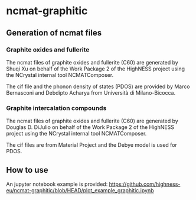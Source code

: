 # ncmat-graphitic

## Generation of ncmat files

### Graphite oxides and fullerite

The ncmat files of graphite oxides and fullerite (C60) are generated by
Shuqi Xu on behalf of the Work Package 2 of the HighNESS project using
the NCrystal internal tool NCMATComposer.

The cif file and the phonon density of states (PDOS) are provided by Marco
Bernasconi and Debdipto Acharya from Università di Milano-Bicocca.

### Graphite intercalation compounds

The ncmat files of graphite oxides and fullerite (C60) are generated by
Douglas D. DiJulio on behalf of the Work Package 2 of the HighNESS project
using the NCrystal internal tool NCMATComposer.

The cif files are from Material Project and the Debye model is used for PDOS.

## How to use

An jupyter notebook example is provided: https://github.com/highness-eu/ncmat-graphitic/blob/HEAD/plot_example_graphitic.ipynb
